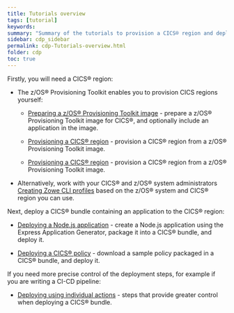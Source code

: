 ```yaml
---
title: Tutorials overview
tags: [tutorial]
keywords:
summary: "Summary of the tutorials to provision a CICS® region and deploy applications to it."
sidebar: cdp_sidebar
permalink: cdp-Tutorials-overview.html
folder: cdp
toc: true
---
```


Firstly, you will need a CICS® region:

* The z/OS® Provisioning Toolkit enables you to provision CICS regions yourself:

  * [Preparing a z/OS® Provisioning Toolkit image](cdp-Preparing-a-zOS-PT-image) - prepare a z/OS® Provisioning Toolkit image for CICS®, and optionally include an application in the image.

  * [Provisioning a CICS® region](cdp-Provisioning-a-CICS-region) - provision a CICS® region from a z/OS® Provisioning Toolkit image.
  * [Provisioning a CICS® region](cdp-Provisioning-a-CICS-region) - provision a CICS® region from a z/OS® Provisioning Toolkit image.

* Alternatively, work with your CICS® and z/OS® system administrators [Creating Zowe CLI profiles](cdp-Creating-Zowe-CLI-profiles) based on the z/OS® system and CICS® region you can use.

Next, deploy a CICS® bundle containing an application to the CICS® region:

* [Deploying a Node.js application](cdp-Deploying-a-Nodejs-application) - create a Node.js application using the Express Application Generator, package it into a CICS® bundle, and deploy it.

* [Deploying a CICS® policy](cdp-Deploying-a-CICS-policy) - download a sample policy packaged in a CICS® bundle, and deploy it.

If you need more precise control of the deployment steps, for example if you are writing a CI-CD pipeline:

* [Deploying using individual actions](cdp-Deploying-using-individual-actions) - steps that provide greater control when deploying a CICS® bundle.
